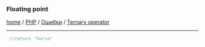 ### Floating point
[home][go-home] / [PHP][go-php] / [Ошибки][go-php-error] / [Ternary operator][go-php-error-ternary-operator]

---

```php
 //return "horse"
```

[go-php-error-ternary-operator]: ../ternary-operator.md
[go-home]: ../../../index.md
[go-php]: ../../index.md
[go-php-error]: ../index.md

